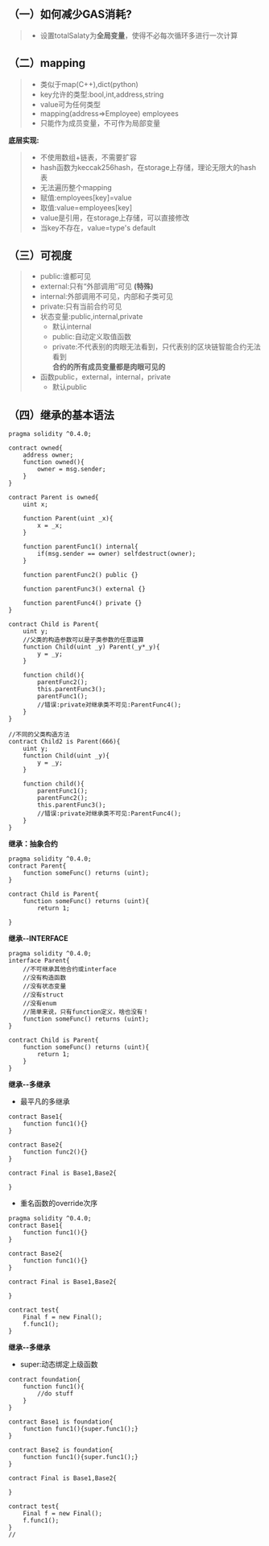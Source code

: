 ## （一）如何减少GAS消耗?  
>* 设置totalSalaty为**全局变量**，使得不必每次循环多进行一次计算  

## （二）mapping  
>* 类似于map(C++),dict(python)  
>* key允许的类型:bool,int,address,string  
>* value可为任何类型  
>* mapping(address=>Employee) employees  
>* 只能作为成员变量，不可作为局部变量  

**底层实现:**  
>* 不使用数组+链表，不需要扩容  
>* hash函数为keccak256hash，在storage上存储，理论无限大的hash表  
>* 无法遍历整个mapping  
>* 赋值:employees[key]=value  
>* 取值:value=employees[key]  
>* value是引用，在storage上存储，可以直接修改  
>* 当key不存在，value=type's default  

## （三）可视度  
>* public:谁都可见  
>* external:只有“外部调用”可见 **(特殊)**
>* internal:外部调用不可见，内部和子类可见  
>* private:只有当前合约可见  
>* 状态变量:public,internal,private  
>	* 默认internal  
>	* public:自动定义取值函数
>	* private:不代表别的肉眼无法看到，只代表别的区块链智能合约无法看到  
**合约的所有成员变量都是肉眼可见的**  
>* 函数public，external，internal，private  
>	* 默认public  

## （四）继承的基本语法
```solidity
pragma solidity ^0.4.0;

contract owned{
    address owner;
    function owned(){
        owner = msg.sender;
    }
}

contract Parent is owned{
    uint x;
    
    function Parent(uint _x){
        x = _x;
    }
    
    function parentFunc1() internal{
        if(msg.sender == owner) selfdestruct(owner);
    }
    
    function parentFunc2() public {}
    
    function parentFunc3() external {}
    
    function parentFunc4() private {}
}

contract Child is Parent{
    uint y;
    //父类的构造参数可以是子类参数的任意运算
    function Child(uint _y) Parent(_y*_y){
        y = _y;
    }
    
    function child(){
        parentFunc2();
        this.parentFunc3();
        parentFunc1();
        //错误:private对继承类不可见:ParentFunc4();
    }
}

//不同的父类构造方法
contract Child2 is Parent(666){
    uint y;
    function Child(uint _y){
        y = _y;
    }
    
    function child(){
        parentFunc1();
        parentFunc2();
        this.parentFunc3();
        //错误:private对继承类不可见:ParentFunc4();
    }
}
```  
**继承：抽象合约**  
```solidity
pragma solidity ^0.4.0;
contract Parent{
    function someFunc() returns (uint);
}

contract Child is Parent{
    function someFunc() returns (uint){
        return 1;    
    
}
```
**继承--INTERFACE**  
```solidity
pragma solidity ^0.4.0;
interface Parent{
    //不可继承其他合约或interface  
    //没有构造函数
    //没有状态变量
    //没有struct
    //没有enum
    //简单来说，只有function定义，啥也没有！
    function someFunc() returns (uint);
}

contract Child is Parent{
    function someFunc() returns (uint){
        return 1;
    }
}
```  
**继承--多继承**
* 最平凡的多继承
```solidity
contract Base1{
    function func1(){}
}

contract Base2{
    function func2(){}
}

contract Final is Base1,Base2{
    
}
```  
* 重名函数的override次序  
```solidity
pragma solidity ^0.4.0;
contract Base1{
    function func1(){}
}

contract Base2{
    function func1(){}
}

contract Final is Base1,Base2{
    
}

contract test{
    Final f = new Final();
    f.func1();   
}

```  
**继承--多继承**  
* super:动态绑定上级函数  
```solidity
contract foundation{
    function func1(){
        //do stuff
    }
}

contract Base1 is foundation{
    function func1(){super.func1();}
}

contract Base2 is foundation{
    function func1(){super.func1();}
}

contract Final is Base1,Base2{
    
}

contract test{
    Final f = new Final();
    f.func1();
}
//
```  






